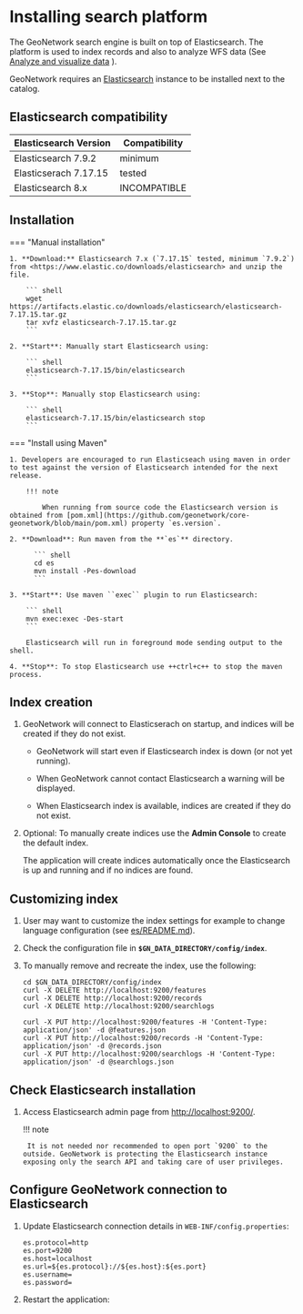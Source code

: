 # Installing search platform

The GeoNetwork search engine is built on top of Elasticsearch. The platform is used to index records and also to analyze WFS data (See [Analyze and visualize data](../user-guide/analyzing/data.md) ).

GeoNetwork requires an [Elasticsearch](https://www.elastic.co/products/elasticsearch) instance to be installed next to the catalog.

## Elasticsearch compatibility

| Elasticsearch Version | Compatibility |
| --------------------- | ------------- |
| Elasticsearch 7.9.2   | minimum       |
| Elasticserach 7.17.15 | tested        |
| Elasticsearch 8.x     | INCOMPATIBLE  |

## Installation

=== "Manual installation"
        
    1. **Download:** Elasticsearch 7.x (`7.17.15` tested, minimum `7.9.2`) from <https://www.elastic.co/downloads/elasticsearch> and unzip the file.

        ``` shell
        wget https://artifacts.elastic.co/downloads/elasticsearch/elasticsearch-7.17.15.tar.gz
        tar xvfz elasticsearch-7.17.15.tar.gz
        ```

    2. **Start**: Manually start Elasticsearch using:

        ``` shell
        elasticsearch-7.17.15/bin/elasticsearch
        ```

    3. **Stop**: Manually stop Elasticsearch using:

        ``` shell
        elasticsearch-7.17.15/bin/elasticsearch stop
        ```
=== "Install using Maven"

    1. Developers are encouraged to run Elasticseach using maven in order to test against the version of Elasticsearch intended for the next release.
    
        !!! note
            
            When running from source code the Elasticsearch version is obtained from [pom.xml](https://github.com/geonetwork/core-geonetwork/blob/main/pom.xml) property `es.version`.
    
    2. **Download**: Run maven from the **`es`** directory.

          ``` shell
          cd es
          mvn install -Pes-download
          ```
    
    3. **Start**: Use maven ``exec`` plugin to run Elasticsearch:
    
        ``` shell
        mvn exec:exec -Des-start
        ```
        
        Elasticsearch will run in foreground mode sending output to the shell.

    4. **Stop**: To stop Elasticsearch use ++ctrl+c++ to stop the maven process.

## Index creation

1. GeoNetwork will connect to Elasticserach on startup, and indices will be created if they do not exist.
   
    * GeoNetwork will start even if Elasticsearch index is down (or not yet running).
    
    * When GeoNetwork cannot contact Elasticsearch a warning will be displayed.
    
    * When Elasticsearch index is available, indices are created if they do not exist.

2. Optional: To manually create indices use the **Admin Console** to create the default index.
   
    The application will create indices automatically once the Elasticsearch is up and running and if no indices are found.

## Customizing index

1. User may want to customize the index settings for example to change language configuration (see [es/README.md](https://github.com/geonetwork/core-geonetwork/tree/main/es#readme)).

2. Check the configuration file in **`$GN_DATA_DIRECTORY/config/index`**.

3. To manually remove and recreate the index, use the following:
    
    ``` shell
    cd $GN_DATA_DIRECTORY/config/index
    curl -X DELETE http://localhost:9200/features
    curl -X DELETE http://localhost:9200/records
    curl -X DELETE http://localhost:9200/searchlogs
    
    curl -X PUT http://localhost:9200/features -H 'Content-Type: application/json' -d @features.json
    curl -X PUT http://localhost:9200/records -H 'Content-Type: application/json' -d @records.json
    curl -X PUT http://localhost:9200/searchlogs -H 'Content-Type: application/json' -d @searchlogs.json
    ```

## Check Elasticsearch installation

1. Access Elasticsearch admin page from <http://localhost:9200/>.

    !!! note
    
        It is not needed nor recommended to open port `9200` to the outside. GeoNetwork is protecting the Elasticsearch instance exposing only the search API and taking care of user privileges.

## Configure GeoNetwork connection to Elasticsearch

1. Update Elasticsearch connection details in ```WEB-INF/config.properties```:
    
    ``` properties
    es.protocol=http
    es.port=9200
    es.host=localhost
    es.url=${es.protocol}://${es.host}:${es.port}
    es.username=
    es.password=
    ```

2.  Restart the application:
